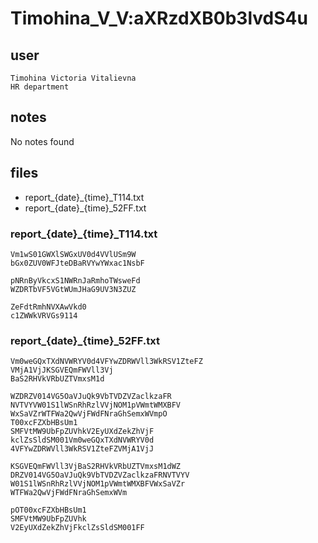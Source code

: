 # Timohina_V_V:aXRzdXB0b3lvdS4u
## user
```
Timohina Victoria Vitalievna
HR department
```
## notes

No notes found

## files
- report_{date}_{time}_T114.txt
- report_{date}_{time}_52FF.txt


### report_{date}_{time}_T114.txt
```
Vm1wS01GWXlSWGxUV0d4VVlUSm9W
bGx0ZUV0WFJteDBaRVYwYWxac1NsbF

pNRnByVkcxS1NWRnJaRmhoTWsweFd
WZDRTbVF5VGtWUmJHaG9UV3N3ZUZ

ZeFdtRmhNVXAwVkd0
c1ZWWkVRVGs9114
```


### report_{date}_{time}_52FF.txt
```
Vm0weGQxTXdNVWRYV0d4VFYwZDRWVll3WkRSV1ZteFZ
VMjA1VjJKSGVEQmFWVll3Vj
BaS2RHVkVRbUZTVmxsM1d

WZDRZV014VG5OaVJuQk9VbTVDZVZaclkzaFR
NVTVYVW01S1lWSnRhRzlVVjNOM1pVWmtWMXBFV
WxSaVZrWTFWa2QwVjFWdFNraGhSemxWVmpO
T00xcFZXbHBsUm1
SMFVtMW9UbFpZUVhkV2EyUXdZekZhVjF
kclZsSldSM001Vm0weGQxTXdNVWRYV0d
4VFYwZDRWVll3WkRSV1ZteFZVMjA1VjJ

KSGVEQmFWVll3VjBaS2RHVkVRbUZTVmxsM1dWZ
DRZV014VG5OaVJuQk9VbTVDZVZaclkzaFRNVTVYV
W01S1lWSnRhRzlVVjNOM1pVWmtWMXBFVWxSaVZr
WTFWa2QwVjFWdFNraGhSemxWVm

pOT00xcFZXbHBsUm1
SMFVtMW9UbFpZUVhk
V2EyUXdZekZhVjFkclZsSldSM001FF
```
